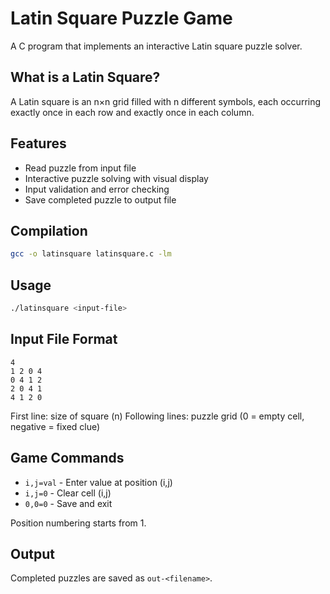 # Latin Square Puzzle Game

A C program that implements an interactive Latin square puzzle solver.

## What is a Latin Square?
A Latin square is an n×n grid filled with n different symbols, each occurring exactly once in each row and exactly once in each column.

## Features
- Read puzzle from input file
- Interactive puzzle solving with visual display
- Input validation and error checking
- Save completed puzzle to output file

## Compilation
```bash
gcc -o latinsquare latinsquare.c -lm
```

## Usage
```bash
./latinsquare <input-file>
```

## Input File Format
```
4
1 2 0 4
0 4 1 2
2 0 4 1
4 1 2 0
```
First line: size of square (n)
Following lines: puzzle grid (0 = empty cell, negative = fixed clue)

## Game Commands
- `i,j=val` - Enter value at position (i,j)
- `i,j=0` - Clear cell (i,j)
- `0,0=0` - Save and exit

Position numbering starts from 1.

## Output
Completed puzzles are saved as `out-<filename>`.